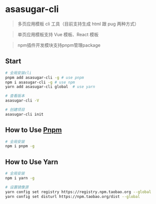 # asasugar-cli

> 多页应用模板 cli 工具（目前支持生成 html 跟 pug 两种方式）

> 单页应用模板支持 Vue 模板、React 模板

> npm插件开发模块支持pnpm管理package
## Start

```bash
# 全局安装cli
pnpm add asasugar-cli -g # use pnpm
npm i asasugar-cli -g # use npm
yarn add asasugar-cli global  # use yarn

# 查看版本
asasugar-cli -V

# 创建项目
asasugar-cli init
```


## How to Use [Pnpm](https://github.com/pnpm/pnpm)

```bash
# 全局安装
npm i pnpm -g
```

## How to Use Yarn

```bash
# 全局安装
npm i yarn -g

# 设置镜像源
yarn config set registry https://registry.npm.taobao.org --global
yarn config set disturl https://npm.taobao.org/dist --global
```
